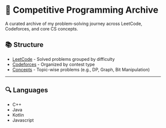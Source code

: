 # 🧠 Competitive Programming Archive

A curated archive of my problem-solving journey across LeetCode, Codeforces, and core CS concepts.

## 📚 Structure

- [LeetCode](./LeetCode) - Solved problems grouped by difficulty
- [Codeforces](./Codeforces) - Organized by contest type
- [Concepts](./Concepts) - Topic-wise problems (e.g., DP, Graph, Bit Manipulation)

---

## 🔍 Languages
- C++
- Java
- Kotlin
- Javascript
